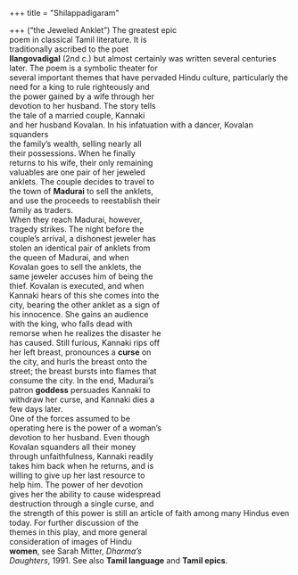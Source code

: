 +++
title = "Shilappadigaram"

+++
(“the Jeweled Anklet”) The greatest epic  
poem in classical Tamil literature. It is  
traditionally ascribed to the poet  
**Ilangovadigal** (2nd c.) but almost certainly was written several centuries  
later. The poem is a symbolic theater for  
several important themes that have pervaded Hindu culture, particularly the  
need for a king to rule righteously and  
the power gained by a wife through her  
devotion to her husband. The story tells  
the tale of a married couple, Kannaki  
and her husband Kovalan. In his infatuation with a dancer, Kovalan squanders  
the family’s wealth, selling nearly all  
their possessions. When he finally  
returns to his wife, their only remaining  
valuables are one pair of her jeweled  
anklets. The couple decides to travel to  
the town of **Madurai** to sell the anklets,  
and use the proceeds to reestablish their  
family as traders.  
When they reach Madurai, however,  
tragedy strikes. The night before the  
couple’s arrival, a dishonest jeweler has  
stolen an identical pair of anklets from  
the queen of Madurai, and when  
Kovalan goes to sell the anklets, the  
same jeweler accuses him of being the  
thief. Kovalan is executed, and when  
Kannaki hears of this she comes into the  
city, bearing the other anklet as a sign of  
his innocence. She gains an audience  
with the king, who falls dead with  
remorse when he realizes the disaster he  
has caused. Still furious, Kannaki rips off  
her left breast, pronounces a **curse** on  
the city, and hurls the breast onto the  
street; the breast bursts into flames that  
consume the city. In the end, Madurai’s  
patron **goddess** persuades Kannaki to  
withdraw her curse, and Kannaki dies a  
few days later.  
One of the forces assumed to be  
operating here is the power of a woman’s  
devotion to her husband. Even though  
Kovalan squanders all their money  
through unfaithfulness, Kannaki readily  
takes him back when he returns, and is  
willing to give up her last resource to  
help him. The power of her devotion  
gives her the ability to cause widespread  
destruction through a single curse, and  
the strength of this power is still an article of faith among many Hindus even  
today. For further discussion of the  
themes in this play, and more general  
consideration of images of Hindu  
**women**, see Sarah Mitter, *Dharma’s*  
*Daughters*, 1991. See also **Tamil language** and **Tamil epics**.